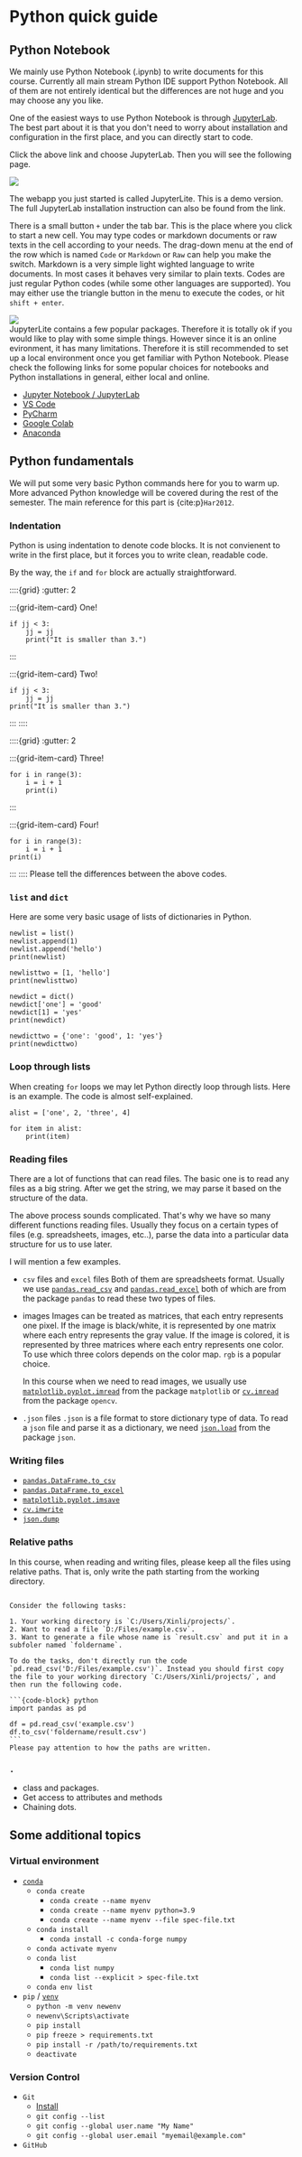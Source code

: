 # Python quick guide

## Python Notebook
We mainly use Python Notebook (.ipynb) to write documents for this course. Currently all main stream Python IDE support Python Notebook. All of them are not entirely identical but the differences are not huge and you may choose any you like.

One of the easiest ways to use Python Notebook is through [JupyterLab](https://jupyter.org/try). The best part about it is that you don't need to worry about installation and configuration in the first place, and you can directly start to code. 

Click the above link and choose JupyterLab. Then you will see the following page. 

![](assests/img/20220727120418.png)  

The webapp you just started is called JupyterLite. This is a demo version. The full JupyterLab installation instruction can also be found from the link.


There is a small button `+` under the tab bar. This is the place where you click to start a new cell. You may type codes or markdown documents or raw texts in the cell according to your needs. The drag-down menu at the end of the row which is named `Code` or `Markdown` or `Raw` can help you make the switch. Markdown is a very simple light wighted language to write documents. In most cases it behaves very similar to plain texts. Codes are just regular Python codes (while some other languages are supported). You may either use the triangle button in the menu to execute the codes, or hit `shift + enter`. 

![](assests/img/20220727120505.png)  
JupyterLite contains a few popular packages. Therefore it is totally ok if you would like to play with some simple things. However since it is an online evironment, it has many limitations. Therefore it is still recommended to set up a local environment once you get familiar with Python Notebook. Please check the following links for some popular choices for notebooks and Python installations in general, either local and online.

- [Jupyter Notebook / JupyterLab](https://jupyter.org/install)
- [VS Code](https://code.visualstudio.com/docs/languages/python)
- [PyCharm](https://www.jetbrains.com/help/pycharm/jupyter-notebook-support.html)
- [Google Colab](https://colab.research.google.com/)
- [Anaconda](https://www.anaconda.com/)


## Python fundamentals
We will put some very basic Python commands here for you to warm up. More advanced Python knowledge will be covered during the rest of the semester. The main reference for this part is {cite:p}`Har2012`. 
### Indentation
Python is using indentation to denote code blocks. It is not convienent to write in the first place, but it forces you to write clean, readable code.

By the way, the `if` and `for` block are actually straightforward.

::::{grid}
:gutter: 2

:::{grid-item-card} One!
```{code-block} python
if jj < 3:
    jj = jj 
    print("It is smaller than 3.")
```
:::

:::{grid-item-card} Two!
```{code-block} python
if jj < 3:
    jj = jj
print("It is smaller than 3.")
```
:::
::::

::::{grid}
:gutter: 2

:::{grid-item-card} Three!
```{code-block} python
for i in range(3):
    i = i + 1
    print(i)
```
:::

:::{grid-item-card} Four!
```{code-block} python
for i in range(3):
    i = i + 1
print(i)
```
:::
::::
Please tell the differences between the above codes.


### `list` and `dict`
Here are some very basic usage of lists of dictionaries in Python.
```{code-block} python
newlist = list()
newlist.append(1)
newlist.append('hello')
print(newlist)

newlisttwo = [1, 'hello']
print(newlisttwo)

newdict = dict()
newdict['one'] = 'good'
newdict[1] = 'yes'
print(newdict)

newdicttwo = {'one': 'good', 1: 'yes'}
print(newdicttwo)
```


### Loop through lists
When creating `for` loops we may let Python directly loop through lists. Here is an example. The code is almost self-explained.
```{code-block} python
alist = ['one', 2, 'three', 4]

for item in alist:
    print(item)
```


### Reading files
There are a lot of functions that can read files. The basic one is to read any files as a big string. After we get the string, we may parse it based on the structure of the data.

The above process sounds complicated. That's why we have so many different functions reading files. Usually they focus on a certain types of files (e.g. spreadsheets, images, etc..), parse the data into a particular data structure for us to use later.

I will mention a few examples.

- `csv` files and `excel` files
Both of them are spreadsheets format. Usually we use [`pandas.read_csv`](https://pandas.pydata.org/docs/reference/api/pandas.read_csv.html) and [`pandas.read_excel`](https://pandas.pydata.org/docs/reference/api/pandas.read_excel.html) both of which are from the package `pandas` to read these two types of files. 

- images
    Images can be treated as matrices, that each entry represents one pixel. If the image is black/white, it is represented by one matrix where each entry represents the gray value. If the image is colored, it is represented by three matrices where each entry represents one color. To use which three colors depends on the color map. `rgb` is a popular choice. 

    In this course when we need to read images, we usually use [`matplotlib.pyplot.imread`](https://matplotlib.org/stable/api/_as_gen/matplotlib.pyplot.imread.html) from the package `matplotlib` or [`cv.imread`](https://docs.opencv.org/4.x/d4/da8/group__imgcodecs.html#ga288b8b3da0892bd651fce07b3bbd3a56) from the package `opencv`.

- `.json` files
`.json` is a file format to store dictionary type of data. To read a `json` file and parse it as a dictionary, we need [`json.load`](https://docs.python.org/3/library/json.html#json.load) from the package `json`. 

### Writing files

- [`pandas.DataFrame.to_csv`](https://pandas.pydata.org/docs/reference/api/pandas.DataFrame.to_csv.html)
- [`pandas.DataFrame.to_excel`](https://pandas.pydata.org/docs/reference/api/pandas.DataFrame.to_excel.html)
- [`matplotlib.pyplot.imsave`](https://matplotlib.org/stable/api/_as_gen/matplotlib.pyplot.imsave.html)
- [`cv.imwrite`](https://docs.opencv.org/3.4/d4/da8/group__imgcodecs.html#gabbc7ef1aa2edfaa87772f1202d67e0ce)
- [`json.dump`](https://matplotlib.org/stable/api/_as_gen/matplotlib.pyplot.imsave.html)

### Relative paths
In this course, when reading and writing files, please keep all the files using relative paths. That is, only write the path starting from the working directory. 

````{prf:example} 

Consider the following tasks:

1. Your working directory is `C:/Users/Xinli/projects/`.
2. Want to read a file `D:/Files/example.csv`.
3. Want to generate a file whose name is `result.csv` and put it in a subfoler named `foldername`.

To do the tasks, don't directly run the code `pd.read_csv('D:/Files/example.csv')`. Instead you should first copy the file to your working directory `C:/Users/Xinli/projects/`, and then run the following code. 

```{code-block} python
import pandas as pd

df = pd.read_csv('example.csv')
df.to_csv('foldername/result.csv')
```
Please pay attention to how the paths are written.

````


### `.`

- class and packages.
- Get access to attributes and methods
- Chaining dots.

## Some additional topics

### Virtual environment

- [`conda`](https://conda.io/projects/conda/en/latest/user-guide/tasks/manage-environments.html)
  - `conda create`
    - `conda create --name myenv` 
    - `conda create --name myenv python=3.9` 
    - `conda create --name myenv --file spec-file.txt`
  - `conda install`
    - `conda install -c conda-forge numpy`
  - `conda activate myenv`
  - `conda list`
    - `conda list numpy`
    - `conda list --explicit > spec-file.txt`
  - `conda env list`
- `pip` / [`venv`](https://docs.python.org/3/library/venv.html)
  - `python -m venv newenv`
  - `newenv\Scripts\activate`
  - `pip install`
  - `pip freeze > requirements.txt`
  - `pip install -r /path/to/requirements.txt`
  - `deactivate`

### Version Control

- `Git`
  - [Install](https://git-scm.com/book/en/v2/Getting-Started-Installing-Git)
  - `git config --list`
  - `git config --global user.name "My Name"`
  - `git config --global user.email "myemail@example.com"`
- `GitHub`